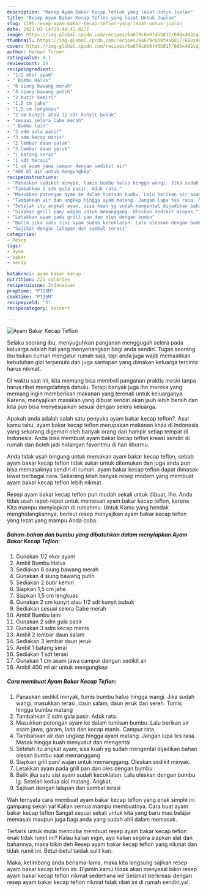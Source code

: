 ```yaml
---
description: "Resep Ayam Bakar Kecap Teflon yang lezat Untuk Jualan"
title: "Resep Ayam Bakar Kecap Teflon yang lezat Untuk Jualan"
slug: 1196-resep-ayam-bakar-kecap-teflon-yang-lezat-untuk-jualan
date: 2021-03-14T23:40:41.027Z
image: https://img-global.cpcdn.com/recipes/6a679c6b0f45b817/680x482cq70/ayam-bakar-kecap-teflon-foto-resep-utama.jpg
thumbnail: https://img-global.cpcdn.com/recipes/6a679c6b0f45b817/680x482cq70/ayam-bakar-kecap-teflon-foto-resep-utama.jpg
cover: https://img-global.cpcdn.com/recipes/6a679c6b0f45b817/680x482cq70/ayam-bakar-kecap-teflon-foto-resep-utama.jpg
author: Herman Turner
ratingvalue: 4.1
reviewcount: 14
recipeingredient:
- "1/2 ekor ayam"
- " Bumbu Halus"
- "6 siung bawang merah"
- "4 siung bawang putih"
- "2 butir kemiri"
- "1,5 cm jahe"
- "1,5 cm lengkuas"
- "2 cm kunyit atau 12 sdt kunyit bubuk"
- "sesuai selera Cabe merah"
- " Bumbu lain"
- "2 sdm gula pasir"
- "3 sdm kecap manis"
- "2 lembar daun salam"
- "3 lembar daun jeruk"
- "1 batang serai"
- "1 sdt terasi"
- "1 cm asam jawa campur dengan sedikit air"
- "400 ml air untuk mengungkep"
recipeinstructions:
- "Panaskan sedikit minyak, tumis bumbu halus hingga wangi. Jika sudah wangi, masukkan terasi, daun salam, daun jeruk dan sereh. Tumis hingga bumbu matang"
- "Tambahkan 2 sdm gula pasir. Aduk rata."
- "Masukkan potongan ayam ke dalam tumisan bumbu. Lalu berikan air asam jawa, garam, lada dan kecap manis. Campur rata."
- "Tambahkan air dan ungkep hingga ayam matang. Jangan lupa tes rasa. Masak hingga kuah menyusut dan mengental"
- "Setelah itu angkat ayam, sisa kuah yg sudah mengental dijadikan bahan olesan bumbu saat memanggang"
- "Siapkan grill pan/ wajan untuk memanggang. Oleskan sedikit minyak."
- "Letakkan ayam pada grill pan dan oles dengan bumbu"
- "Balik jika satu sisi ayam sudah kecoklatan. Lalu oleskan dengan bumbu lg. Setelah kedua sisi matang. Angkat."
- "Sajikan dengan lalapan dan sambal terasi"
categories:
- Resep
tags:
- ayam
- bakar
- kecap

katakunci: ayam bakar kecap 
nutrition: 221 calories
recipecuisine: Indonesian
preptime: "PT23M"
cooktime: "PT35M"
recipeyield: "3"
recipecategory: Dessert

---
```



![Ayam Bakar Kecap Teflon](https://img-global.cpcdn.com/recipes/6a679c6b0f45b817/680x482cq70/ayam-bakar-kecap-teflon-foto-resep-utama.jpg)

Selaku seorang ibu, menyuguhkan panganan menggugah selera pada keluarga adalah hal yang menyenangkan bagi anda sendiri. Tugas seorang ibu bukan cuman mengatur rumah saja, tapi anda juga wajib memastikan kebutuhan gizi terpenuhi dan juga santapan yang dimakan keluarga tercinta harus nikmat.

Di waktu  saat ini, kita memang bisa membeli panganan praktis meski tanpa harus ribet mengolahnya dahulu. Tetapi banyak juga lho mereka yang memang ingin memberikan makanan yang terenak untuk keluarganya. Karena, menyajikan masakan yang dibuat sendiri akan jauh lebih bersih dan kita pun bisa menyesuaikan sesuai dengan selera keluarga. 



Apakah anda adalah salah satu penyuka ayam bakar kecap teflon?. Asal kamu tahu, ayam bakar kecap teflon merupakan makanan khas di Indonesia yang sekarang digemari oleh banyak orang dari hampir setiap tempat di Indonesia. Anda bisa membuat ayam bakar kecap teflon kreasi sendiri di rumah dan boleh jadi hidangan favoritmu di hari liburmu.

Anda tidak usah bingung untuk memakan ayam bakar kecap teflon, sebab ayam bakar kecap teflon tidak sukar untuk ditemukan dan juga anda pun bisa memasaknya sendiri di rumah. ayam bakar kecap teflon dapat dimasak lewat berbagai cara. Sekarang telah banyak resep modern yang membuat ayam bakar kecap teflon lebih nikmat.

Resep ayam bakar kecap teflon pun mudah sekali untuk dibuat, lho. Anda tidak usah repot-repot untuk memesan ayam bakar kecap teflon, karena Kita mampu menyiapkan di rumahmu. Untuk Kamu yang hendak menghidangkannya, berikut resep menyajikan ayam bakar kecap teflon yang lezat yang mampu Anda coba.

<!--inarticleads1-->

##### Bahan-bahan dan bumbu yang dibutuhkan dalam menyiapkan Ayam Bakar Kecap Teflon:

1. Gunakan 1/2 ekor ayam
1. Ambil  Bumbu Halus
1. Sediakan 6 siung bawang merah
1. Gunakan 4 siung bawang putih
1. Sediakan 2 butir kemiri
1. Siapkan 1,5 cm jahe
1. Siapkan 1,5 cm lengkuas
1. Gunakan 2 cm kunyit atau 1/2 sdt kunyit bubuk
1. Sediakan sesuai selera Cabe merah
1. Ambil  Bumbu lain:
1. Gunakan 2 sdm gula pasir
1. Gunakan 3 sdm kecap manis
1. Ambil 2 lembar daun salam
1. Sediakan 3 lembar daun jeruk
1. Ambil 1 batang serai
1. Sediakan 1 sdt terasi
1. Gunakan 1 cm asam jawa campur dengan sedikit air
1. Ambil 400 ml air untuk mengungkep




<!--inarticleads2-->

##### Cara membuat Ayam Bakar Kecap Teflon:

1. Panaskan sedikit minyak, tumis bumbu halus hingga wangi. Jika sudah wangi, masukkan terasi, daun salam, daun jeruk dan sereh. Tumis hingga bumbu matang
1. Tambahkan 2 sdm gula pasir. Aduk rata.
1. Masukkan potongan ayam ke dalam tumisan bumbu. Lalu berikan air asam jawa, garam, lada dan kecap manis. Campur rata.
1. Tambahkan air dan ungkep hingga ayam matang. Jangan lupa tes rasa. Masak hingga kuah menyusut dan mengental
1. Setelah itu angkat ayam, sisa kuah yg sudah mengental dijadikan bahan olesan bumbu saat memanggang
1. Siapkan grill pan/ wajan untuk memanggang. Oleskan sedikit minyak.
1. Letakkan ayam pada grill pan dan oles dengan bumbu
1. Balik jika satu sisi ayam sudah kecoklatan. Lalu oleskan dengan bumbu lg. Setelah kedua sisi matang. Angkat.
1. Sajikan dengan lalapan dan sambal terasi




Wah ternyata cara membuat ayam bakar kecap teflon yang enak simple ini gampang sekali ya! Kalian semua mampu membuatnya. Cara buat ayam bakar kecap teflon Sangat sesuai sekali untuk kita yang baru mau belajar memasak maupun juga bagi anda yang sudah ahli dalam memasak.

Tertarik untuk mulai mencoba membuat resep ayam bakar kecap teflon enak tidak rumit ini? Kalau kalian ingin, ayo kalian segera siapkan alat dan bahannya, maka bikin deh Resep ayam bakar kecap teflon yang nikmat dan tidak rumit ini. Betul-betul taidak sulit kan. 

Maka, ketimbang anda berlama-lama, maka kita langsung sajikan resep ayam bakar kecap teflon ini. Dijamin kamu tiidak akan menyesal bikin resep ayam bakar kecap teflon nikmat sederhana ini! Selamat berkreasi dengan resep ayam bakar kecap teflon nikmat tidak ribet ini di rumah sendiri,ya!.

